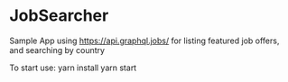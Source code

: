 # JobSearcher

Sample App using https://api.graphql.jobs/ for listing featured job offers, and searching by country

To start use:
yarn install
yarn start
